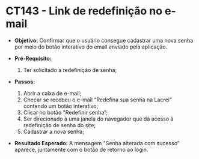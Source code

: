 # CT143 - Link de redefinição no e-mail

- **Objetivo:** Confirmar que o usuário consegue cadastrar uma nova senha por meio do botão interativo do email enviado pela aplicação.

- **Pré-Requisito:**
    1. Ter solicitado a redefinição de senha;

- **Passos:**
    1. Abrir a caixa de e-mail;
    2. Checar se recebeu o e-mail "Redefina sua senha na Lacrei” contendo um botão interativo;
    3. Clicar no botão "Redefinir senha”;
    4. Ser direcionado à uma janela do navegador que dá acesso à redefinição de senha do site;
    5. Cadastrar a nova senha;

- **Resultado Esperado:** A mensagem "Senha alterada com sucesso” aparece, juntamente com o botão de retorno ao login.